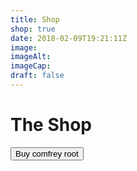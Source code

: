 ```yaml
---
title: Shop
shop: true
date: 2018-02-09T19:21:11Z
image: 
imageAlt: 
imageCap: 
draft: false
---
```


# The Shop

<button
    class="snipcart-add-item"
    data-item-id="2"
    data-item-name="Comfrey"
    data-item-price="0.99"
    data-item-weight="20"
    data-item-url="https://www.forestgarden.wales/shop/"
    data-item-description="Some comfrey root">
      Buy comfrey root
</button>
